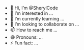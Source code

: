 - 👋 Hi, I’m @SherylCode
- 👀 I’m interested in ...
- 🌱 I’m currently learning ...
- 💞️ I’m looking to collaborate on ...
- 📫 How to reach me ...
- 😄 Pronouns: ...
- ⚡ Fun fact: ...

<!---
SherylCode/SherylCode is a ✨ special ✨ repository because its `README.md` (this file) appears on your GitHub profile.
You can click the Preview link to take a look at your changes.
--->
